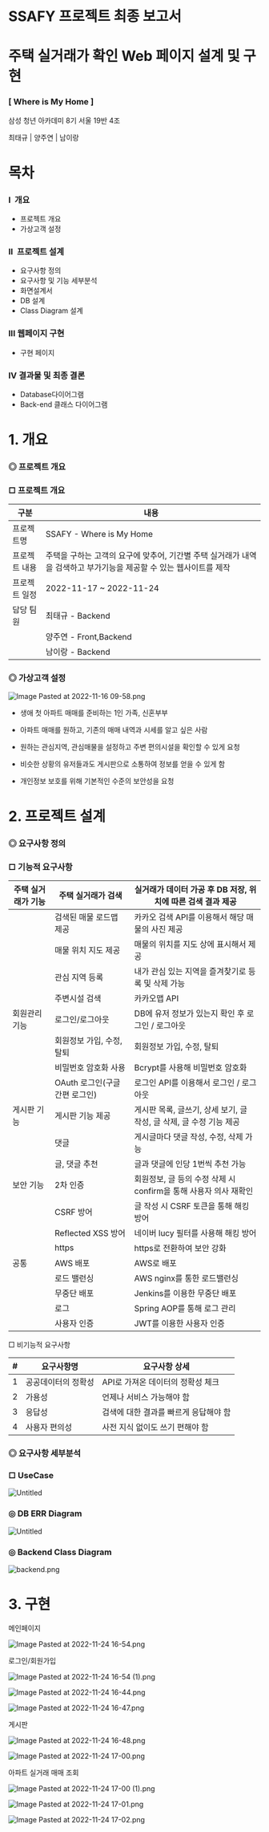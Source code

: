 # SSAFY 프로젝트 최종 보고서

# 주택 실거래가 확인 Web 페이지 설계 및 구현

### [ Where is My Home ]

삼성 청년 아카데미 8기 서울 19반 4조

최태규 | 양주연 | 남이랑

# 목차

### I  개요

- 프로젝트 개요
- 가상고객 설정

### II  프로젝트 설계

- 요구사항 정의
- 요구사항 및 기능 세부분석
- 화면설계서
- DB 설계
- Class Diagram 설계

### III 웹페이지 구현

- 구현 페이지

### IV 결과물 및 최종 결론

- Database다이어그램
- Back-end 클래스 다이어그램

# 1. 개요

### ◎ 프로젝트 개요

### □ 프로젝트 개요

| 구분          | 내용                                                                                                               |
| ------------- | ------------------------------------------------------------------------------------------------------------------ |
| 프로젝트명    | SSAFY - Where is My Home                                                                                           |
| 프로젝트 내용 | 주택을 구하는 고객의 요구에 맞추어, 기간별 주택 실거래가 내역을 검색하고 부가기능을 제공할 수 있는 웹사이트를 제작 |
| 프로젝트 일정 | 2022-11-17 ~ 2022-11-24                                                                                            |
| 담당 팀원     | 최태규 - Backend                                                                                                   |
|               | 양주연 - Front,Backend                                                                                             |
|               | 남이랑 - Backend                                                                                                   |

### ◎ 가상고객 설정

![Image Pasted at 2022-11-16 09-58.png](readme_img/Image_Pasted_at_2022-11-16_09-58.png)

- 생애 첫 아파트 매매를 준비하는 1인 가족, 신혼부부

- 아파트 매매를 원하고, 기존의 매매 내역과 시세를 알고 싶은 사람

- 원하는 관심지역, 관심매물을 설정하고 주변 편의시설을 확인할 수 있게 요청

- 비슷한 상황의 유저들과도 게시판으로 소통하여 정보를 얻을 수 있게 함

- 개인정보 보호를 위해 기본적인 수준의 보안성을 요청

# 2. 프로젝트 설계

### ◎ 요구사항 정의

### □ 기능적 요구사항

| 주택 실거래가 기능 | 주택 실거래가 검색             | 실거래가 데이터 가공 후 DB 저장, 위치에 따른 검색 결과 제공         |
| ------------------ | ------------------------------ | ------------------------------------------------------------------- |
|                    | 검색된 매물 로드맵 제공        | 카카오 검색 API를 이용해서 해당 매물의 사진 제공                    |
|                    | 매물 위치 지도 제공            | 매물의 위치를 지도 상에 표시해서 제공                               |
|                    | 관심 지역 등록                 | 내가 관심 있는 지역을 즐겨찾기로 등록 및 삭제 가능                  |
|                    | 주변시설 검색                  | 카카오맵 API                                                        |
| 회원관리 기능      | 로그인/로그아웃                | DB에 유저 정보가 있는지 확인 후 로그인 / 로그아웃                   |
|                    | 회원정보 가입, 수정, 탈퇴      | 회원정보 가입, 수정, 탈퇴                                           |
|                    | 비밀번호 암호화 사용           | Bcrypt를 사용해 비밀번호 암호화                                     |
|                    | OAuth 로그인(구글 간편 로그인) | 로그인 API를 이용해서 로그인 / 로그아웃                             |
| 게시판 기능        | 게시판 기능 제공               | 게시판 목록, 글쓰기, 상세 보기, 글 작성, 글 삭제, 글 수정 기능 제공 |
|                    | 댓글                           | 게시글마다 댓글 작성, 수정, 삭제 가능                               |
|                    | 글, 댓글 추천                  | 글과 댓글에 인당 1번씩 추천 가능                                    |
| 보안 기능          | 2차 인증                       | 회원정보, 글 등의 수정 삭제 시 confirm을 통해 사용자 의사 재확인    |
|                    | CSRF 방어                      | 글 작성 시 CSRF 토큰을 통해 해킹 방어                               |
|                    | Reflected XSS 방어             | 네이버 lucy 필터를 사용해 해킹 방어                                 |
|                    | https                          | https로 전환하여 보안 강화                                          |
| 공통               | AWS 배포                       | AWS로 배포                                                          |
|                    | 로드 밸런싱                    | AWS nginx를 통한 로드밸런싱                                         |
|                    | 무중단 배포                    | Jenkins를 이용한 무중단 배포                                        |
|                    | 로그                           | Spring AOP를 통해 로그 관리                                         |
|                    | 사용자 인증                    | JWT를 이용한 사용자 인증                                            |

□ 비기능적 요구사항

| #   | 요구사항명          | 요구사항 상세                         |
| --- | ------------------- | ------------------------------------- |
| 1   | 공공데이터의 정확성 | API로 가져온 데이터의 정확성 체크     |
| 2   | 가용성              | 언제나 서비스 가능해야 함             |
| 3   | 응답성              | 검색에 대한 결과를 빠르게 응답해야 함 |
| 4   | 사용자 편의성       | 사전 지식 없이도 쓰기 편해야 함       |

### ◎ 요구사항 세부분석

### □ UseCase

![Untitled](readme_img/Untitled.png)

### ◎ DB ERR Diagram

![Untitled](readme_img/Untitled%201.png)

### ◎ Backend Class Diagram

![backend.png](readme_img/backend.png)

# 3. 구현

메인페이지

![Image Pasted at 2022-11-24 16-54.png](readme_img/Image_Pasted_at_2022-11-24_16-54.png)

로그인/회원가입

![Image Pasted at 2022-11-24 16-54 (1).png](<readme_img/Image_Pasted_at_2022-11-24_16-54_(1).png>)

![Image Pasted at 2022-11-24 16-44.png](readme_img/Image_Pasted_at_2022-11-24_16-44.png)

![Image Pasted at 2022-11-24 16-47.png](readme_img/Image_Pasted_at_2022-11-24_16-47.png)

게시판

![Image Pasted at 2022-11-24 16-48.png](readme_img/Image_Pasted_at_2022-11-24_16-48.png)

![Image Pasted at 2022-11-24 17-00.png](readme_img/Image_Pasted_at_2022-11-24_17-00.png)

아파트 실거래 매매 조회

![Image Pasted at 2022-11-24 17-00 (1).png](<readme_img/Image_Pasted_at_2022-11-24_17-00_(1).png>)

![Image Pasted at 2022-11-24 17-01.png](readme_img/Image_Pasted_at_2022-11-24_17-01.png)

![Image Pasted at 2022-11-24 17-02.png](readme_img/Image_Pasted_at_2022-11-24_17-02.png)
